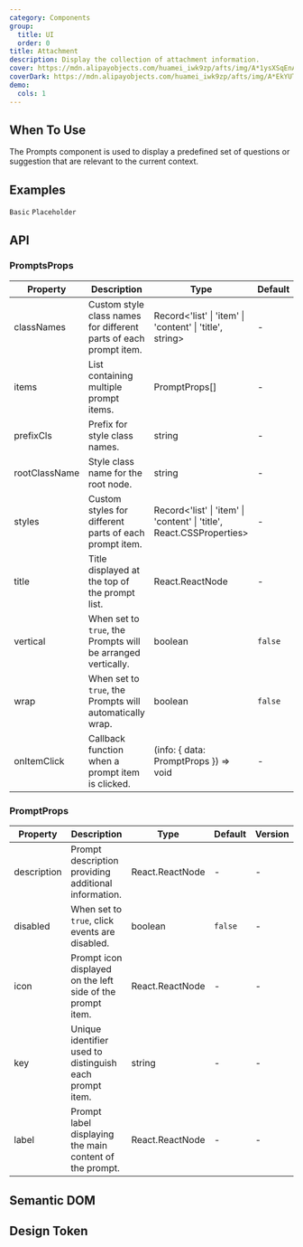 ```yaml
---
category: Components
group:
  title: UI
  order: 0
title: Attachment
description: Display the collection of attachment information.
cover: https://mdn.alipayobjects.com/huamei_iwk9zp/afts/img/A*1ysXSqEnAckAAAAAAAAAAAAADgCCAQ/original
coverDark: https://mdn.alipayobjects.com/huamei_iwk9zp/afts/img/A*EkYUTotf-eYAAAAAAAAAAAAADgCCAQ/original
demo:
  cols: 1
---
```


## When To Use

The Prompts component is used to display a predefined set of questions or suggestion that are relevant to the current context.

## Examples

<!-- prettier-ignore -->
<code src="./demo/basic.tsx">Basic</code>
<code src="./demo/placeholder.tsx">Placeholder</code>

## API

### PromptsProps

| Property | Description | Type | Default | Version |
| --- | --- | --- | --- | --- |
| classNames | Custom style class names for different parts of each prompt item. | Record<'list' \| 'item' \| 'content' \| 'title', string> | - | - |
| items | List containing multiple prompt items. | PromptProps[] | - | - |
| prefixCls | Prefix for style class names. | string | - | - |
| rootClassName | Style class name for the root node. | string | - | - |
| styles | Custom styles for different parts of each prompt item. | Record<'list' \| 'item' \| 'content' \| 'title', React.CSSProperties> | - | - |
| title | Title displayed at the top of the prompt list. | React.ReactNode | - | - |
| vertical | When set to `true`, the Prompts will be arranged vertically. | boolean | `false` | - |
| wrap | When set to `true`, the Prompts will automatically wrap. | boolean | `false` | - |
| onItemClick | Callback function when a prompt item is clicked. | (info: { data: PromptProps }) => void | - | - |

### PromptProps

| Property | Description | Type | Default | Version |
| --- | --- | --- | --- | --- |
| description | Prompt description providing additional information. | React.ReactNode | - | - |
| disabled | When set to `true`, click events are disabled. | boolean | `false` | - |
| icon | Prompt icon displayed on the left side of the prompt item. | React.ReactNode | - | - |
| key | Unique identifier used to distinguish each prompt item. | string | - | - |
| label | Prompt label displaying the main content of the prompt. | React.ReactNode | - | - |

## Semantic DOM

<code src="./demo/_semantic.tsx" simplify="true"></code>

## Design Token

<ComponentTokenTable component="Prompts"></ComponentTokenTable>
